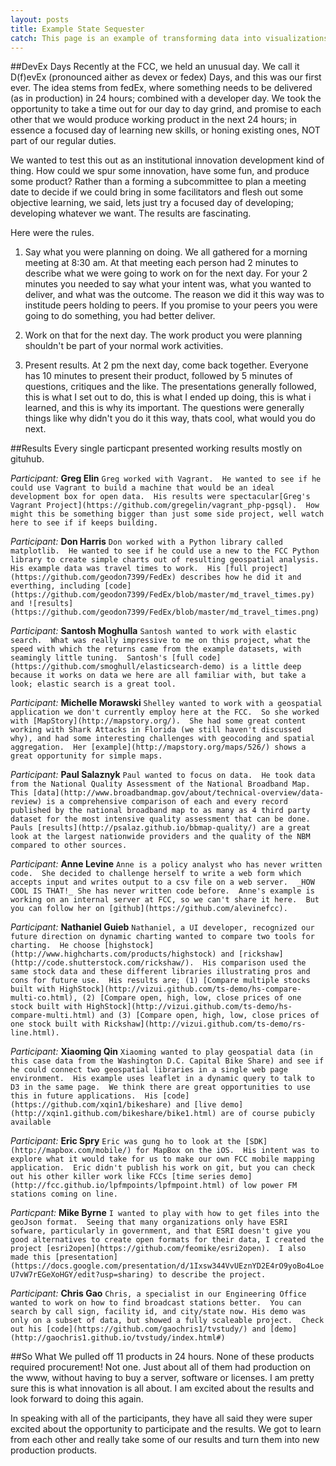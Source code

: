 ```yaml
---
layout: posts
title: Example State Sequester
catch: This page is an example of transforming data into visualizations. It is entirely a work of my own and not in any way associated with my employer.
---
```


##DevEx Days
Recently at the FCC, we held an unusual day.  We call it D(f)evEx (pronounced aither as devex or fedex) Days, and this was our first ever.  The idea stems from fedEx, where something needs to be delivered (as in production) in 24 hours; combined with a developer day. We took the opportunity to take a time out for our day to day grind, and promise to each other that we would produce working product in the next 24 hours; in essence a focused day of learning new skills, or honing existing ones, NOT part of our regular duties.

We wanted to test this out as an institutional innovation development kind of thing.  How could we spur some innovation, have some fun, and produce some product?  Rather than a forming a subcommittee to plan a meeting date to decide if we could bring in some facilitators and flesh out some objective learning, we said, lets just try a focused day of developing; developing whatever we want.  The results are fascinating.  

Here were the rules.  
1) Say what you were planning on doing.  We all gathered for a morning meeting at 8:30 am.  At that meeting each person had 2 minutes to describe what we were going to work on for the next day.  For your 2 minutes you needed to say what your intent was, what you wanted to deliver, and what was the outcome.  The reason we did it this way was to institude peers holding to peers.  If you promise to your peers you were going to do something, you had better deliver.  

2) Work on that for the next day.  The work product you were planning shouldn't be part of your normal work activities.

3) Present results.  At 2 pm the next day, come back together.  Everyone has 10 minutes to present their product, followed by 5 minutes of questions, critiques and the like.  The presentations generally followed, this is what I set out to do, this is what I ended up doing, this is what i learned, and this is why its important.  The questions were generally things like why didn't you do it this way, thats cool, what would you do next.

##Results
Every single particpant presented working results mostly on gituhub.

_Participant:_ **Greg Elin**
`Greg worked with Vagrant.  He wanted to see if he could use Vagrant to build a machine that would be an ideal development box for open data.  His results were spectacular[Greg's Vagrant Project](https://github.com/gregelin/vagrant_php-pgsql).  How might this be something bigger than just some side project, well watch here to see if if keeps building.`

_Participant:_ **Don Harris** 
`Don worked with a Python library called matplotlib.  He wanted to see if he could use a new to the FCC Python library to create simple charts out of resulting geospatial analysis.  His example data was travel times to work.  His [full project](https://github.com/geodon7399/FedEx) describes how he did it and everthing, including [code](https://github.com/geodon7399/FedEx/blob/master/md_travel_times.py) and ![results](https://github.com/geodon7399/FedEx/blob/master/md_travel_times.png)`

_Participant:_ **Santosh Moghulla**
`Santosh wanted to work with elastic search.  What was really impressive to me on this project, what the speed with which the returns came from the example datasets, with seamingly little tuning.  Santosh's [full code](https://github.com/smoghull/elasticsearch-demo) is a little deep because it works on data we here are all familiar with, but take a look; elastic search is a great tool.`

_Participant:_ **Michelle Morawski**
`Shelley wanted to work with a geospatial application we don't currently employ here at the FCC.  So she worked with [MapStory](http://mapstory.org/).  She had some great content working with Shark Attacks in Florida (we still haven't discussed why), and had some interesting challenges with geocoding and spatial aggregation.  Her [example](http://mapstory.org/maps/526/) shows a great opportunity for simple maps.  `

_Participant:_ **Paul Salaznyk**
`Paul wanted to focus on data.  He took data from the National Quality Assessment of the National Broadband Map.  This [data](http://www.broadbandmap.gov/about/technical-overview/data-review) is a comprehensive comparison of each and every record published by the national broadband map to as many as 4 third party dataset for the most intensive quality assessment that can be done.  Pauls [results](http://psalaz.github.io/bbmap-quality/) are a great look at the largest nationwide providers and the quality of the NBM compared to other sources.`

_Participant:_  **Anne Levine**
`Anne is a policy analyst who has never written code.  She decided to challenge herself to write a web form which accepts input and writes output to a csv file on a web server.  _HOW COOL IS THAT!_ She has never written code before.  Anne's example is working on an internal server at FCC, so we can't share it here.  But you can follow her on [github](https://github.com/alevinefcc).`

_Participant:_  **Nathaniel Guieb**
`Nathaniel, a UI developer, recognized our future direction on dynamic charting wanted to compare two tools for charting.  He choose [highstock](http://www.highcharts.com/products/highstock) and [rickshaw](http://code.shutterstock.com/rickshaw/).  His comparison used the same stock data and these different libraries illustrating pros and cons for future use.  His results are; (1) [Compare multiple stocks built with HighStock](http://vizui.github.com/ts-demo/hs-compare-multi-co.html), (2) [Compare open, high, low, close prices of one stock built with HighStock](http://vizui.github.com/ts-demo/hs-compare-multi.html) and (3) [Compare open, high, low, close prices of one stock built with Rickshaw](http://vizui.github.com/ts-demo/rs-line.html).`

_Participant:_  **Xiaoming Qin**
`Xiaoming wanted to play geospatial data (in this case data from the Washington D.C. Capital Bike Share) and see if he could connect two geospatial libraries in a single web page environment.  His example uses leaflet in a dynamic query to talk to D3 in the same page.  We think there are great opportunities to use this in future applications.  His [code](https://github.com/xqin1/bikeshare) and [live demo](http://xqin1.github.com/bikeshare/bike1.html) are of course pubicly available`

_Participant:_ **Eric Spry**
`Eric was gung ho to look at the [SDK](http://mapbox.com/mobile/) for MapBox on the iOS.  His intent was to explore what it would take for us to make our own FCC mobile mapping application.  Eric didn't publish his work on git, but you can check out his other killer work like FCCs [time series demo](http://fcc.github.io/lpfmpoints/lpfmpoint.html) of low power FM stations coming on line.`

_Particpant:_  **Mike Byrne**
`I wanted to play with how to get files into the geoJson format.  Seeing that many organizations only have ESRI sofware, particularly in government, and that ESRI doesn't give you good alternatives to create open formats for their data, I created the project [esri2open](https://github.com/feomike/esri2open).  I also made this [presentation](https://docs.google.com/presentation/d/1Ixsw344VvUEznYD2E4rO9yoBo4LoeU7vW7rEGeXoHGY/edit?usp=sharing) to describe the project.`

_Participant:_  **Chris Gao**
`Chris, a specialist in our Engineering Office wanted to work on how to find broadcast stations better.  You can search by call sign, facility id, and city/state now. His demo was only on a subset of data, but showed a fully scaleable project.  Check out his [code](https://github.com/gaochris1/tvstudy/) and [demo](http://gaochris1.github.io/tvstudy/index.html#)`

##So What
We pulled off 11 products in 24 hours.  None of these products required procurement!  Not one.  Just about all of them had production on the www, without having to buy a server, software or licenses.  I am pretty sure this is what innovation is all about.  I am excited about the results and look forward to doing this again.  

In speaking with all of the participants, they have all said they were super excited about the opportunity to participate and the results.  We got to learn from each other and really take some of our results and turn them into new production products.  